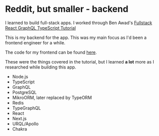 # Reddit, but smaller - backend

I learned to build full-stack apps. I worked through Ben Awad's [Fullstack React GraphQL TypeScript Tutorial](https://www.youtube.com/watch?v=I6ypD7qv3Z8)

This is my backend for the app. This was my main focus as I'd been a frontend engineer for a while.

The code for my frontend can be found [here](https://github.com/NathnaelDS/reddit-web).

These were the things covered in the tutorial, but I learned **a lot** more as I researched while building this app.
- Node.js
- TypeScript
- GraphQL
- PostgreSQL
- MikroORM, later replaced by TypeORM
- Redis
- TypeGraphQL
- React
- Next.js
- URQL/Apollo
- Chakra
